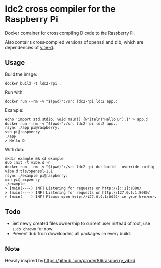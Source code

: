 # ldc2 cross compiler for the Raspberry Pi
Docker container for cross compiling D code to the Raspberry Pi.

Also contains cross-compiled versions of openssl and zlib, which are dependencies of [vibe-d](https://vibed.org/).

## Usage
Build the image:
```
docker build -t ldc2-rpi .
```

Run with:
```
docker run --rm -v "$(pwd)":/src ldc2-rpi ldc2 app.d
```

Example:
```
echo 'import std.stdio; void main() {writeln("Hello D");}' > app.d
docker run --rm -v "$(pwd)":/src ldc2-rpi ldc2 app.d
rsync ./app pi@raspberry:
ssh pi@raspberry
./app
> Hello D
```

With dub:
```
mkdir example && cd example
dub init -t vibe.d -n
docker run --rm -v "$(pwd)":/src ldc2-rpi dub build --override-config vibe-d:tls/openssl-1.1
rsync ./example pi@raspberry:
ssh pi@raspberry
./example
> [main(----) INF] Listening for requests on http://[::1]:8080/
> [main(----) INF] Listening for requests on http://127.0.0.1:8080/
> [main(----) INF] Please open http://127.0.0.1:8080/ in your browser.
```

## Todo
 - Set newly created files ownership to current user instead of root, use `sudo chmown` for now.
 - Prevent dub from downloading all packages on every build.

## Note
Heavily inspired by https://github.com/pander86/raspberry_vibed
